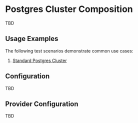 # Postgres Cluster Composition

TBD

## Usage Examples

The following test scenarios demonstrate common use cases:

1. [Standard Postgres Cluster](test/scenarios/standard/claim.yaml)

## Configuration

TBD

## Provider Configuration

TBD
